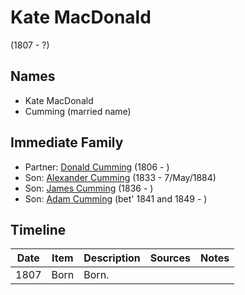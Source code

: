 ﻿---
layout: person
subject_key: i28255030
permalink: /people/i28255030
---

# Kate MacDonald
(1807 - ?)

## Names

* Kate MacDonald
* Cumming (married name)

## Immediate Family

* Partner: [Donald Cumming](./@45726416@-donald-cumming-b1806-d.md) (1806 - )
* Son: [Alexander Cumming](./@7028096@-alexander-cumming-b1833-d1884-5-7.md) (1833 - 7/May/1884)
* Son: [James Cumming](./@66384942@-james-cumming-b1836-d.md) (1836 - )
* Son: [Adam Cumming](./@55409960@-adam-cumming-b1841~1849-d.md) (bet' 1841 and 1849 - )

## Timeline

Date | Item | Description | Sources | Notes
---|---|---|---|---
1807 | Born | Born. |  | 

